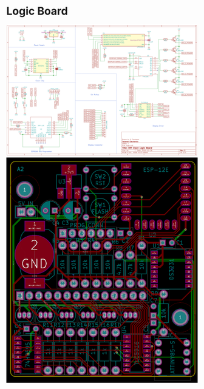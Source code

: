 # Logic Board

![Schematic](https://raw.githubusercontent.com/gtaubman/clock2/master/boards/logic/images/schematic_r2.png)
![PCB](https://raw.githubusercontent.com/gtaubman/clock2/master/boards/logic/images/front_and_back_no_fills.png)
